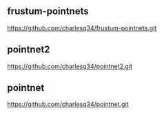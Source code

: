 ## frustum-pointnets
https://github.com/charlesq34/frustum-pointnets.git

## pointnet2
https://github.com/charlesq34/pointnet2.git

## pointnet
https://github.com/charlesq34/pointnet.git